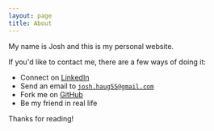 ```yaml
---
layout: page
title: About
---
```


My name is Josh and this is my personal website. 

If you'd like to contact me, there are a few ways of doing it:

* Connect on [LinkedIn](https://www.linkedin.com/in/joshua-haug-64a04897)
* Send an email to <code>josh.haug55@gmail.com</code>
* Fork me on [GitHub](https://www.github.com/joshhaug)
* Be my friend in real life

Thanks for reading!

